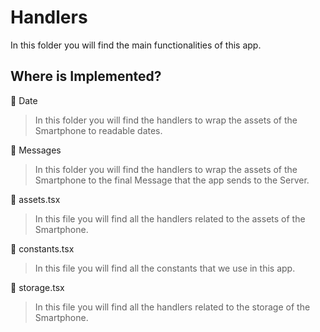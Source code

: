 # Handlers

In this folder you will find the main functionalities of this app.

## Where is Implemented?
📁 Date
> In this folder you will find the handlers to wrap the assets of the Smartphone to readable dates.

📁 Messages
> In this folder you will find the handlers to wrap the assets of the Smartphone to the final Message that the app sends to the Server.

📄 assets.tsx
> In this file you will find all the handlers related to the assets of the Smartphone.

📄 constants.tsx
> In this file you will find all the constants that we use in this app.

📄 storage.tsx
> In this file you will find all the handlers related to the storage of the Smartphone.